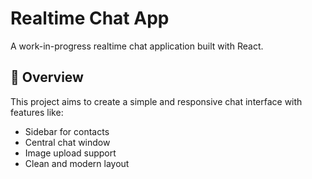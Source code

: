 # Realtime Chat App

A work-in-progress realtime chat application built with React.

## 📌 Overview
This project aims to create a simple and responsive chat interface with features like:

- Sidebar for contacts
- Central chat window
- Image upload support
- Clean and modern layout
